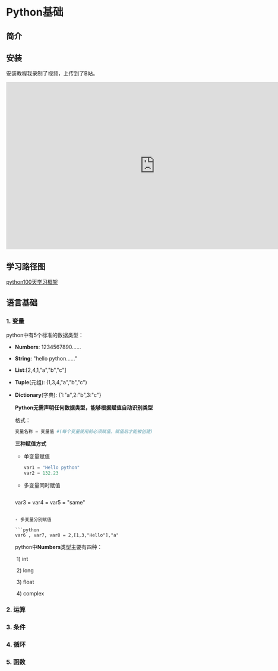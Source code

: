 # Python基础

## 简介

## 安装
安装教程我录制了视频，上传到了B站。



<iframe 
    height=450 
    width=800 
    src='https://player.bilibili.com/player.html?aid=455557817&bvid=BV1H5411473F&cid=186966986&page=1'
    scrolling="no" 
    frameborder="no" 
    framespacing="0" 
    allowfullscreen="true"> 
</iframe>


## 学习路径图
[python100天学习框架](../../../img/pythonBasic/python100days.svg/)

## 语言基础

### 1. 变量

python中有5个标准的数据类型：

- **Numbers**: 1234567890……

- **String**: "hello python……"

- **List**:[2,4,1,"a","b","c"]

- **Tuple**(元组): (1,3,4,"a","b","c")

- **Dictionary**(字典): {1:"a",2:"b",3:"c"}

  **Python无需声明任何数据类型，能够根据赋值自动识别类型**

  格式：

  ```python
  变量名称 = 变量值 #(每个变量使用前必须赋值，赋值后才能被创建)
  ```

  **三种赋值方式**

  - 单变量赋值

    ```python
    var1 = "Hello python"
    var2 = 132.23
    ```

  - 多变量同时赋值

    ```python
  var3 = var4 = var5 = "same"
    ```
  
  - 多变量分别赋值
  
    ```python
    var6 , var7, var8 = 2,[1,3,"Hello"],"a"
    ```
  
  python中**Numbers**类型主要有四种： 
  
  ​	1) int
  
  ​	2) long
  
  ​	3) float
  
  ​	4) complex

### 2. 运算

### 3. 条件

### 4. 循环

### 5. 函数